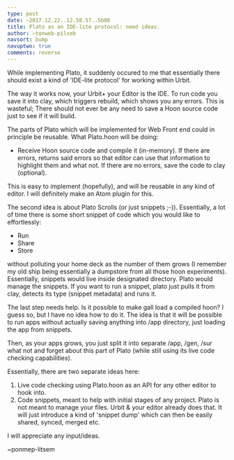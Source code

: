 ```yaml
---
type: post
date: ~2017.12.22..12.58.57..5b08
title: Plato as an IDE-lite protocol: need ideas.
author: ~tonweb-pilseb
navsort: bump
navuptwo: true
comments: reverse
---
```


While implementing Plato, it suddenly occured to me that essentially 
there should exist a kind of 'IDE-lite protocol' for working within Urbit. 

The way it works now, your Urbit+ your Editor is the IDE. To run code you save it into clay, 
which triggers rebuild, which shows you any errors. This is wasteful; There should not ever be any need 
to save a Hoon source code just to see if it will build. 

The parts of Plato which will be implemented for Web Front end could in principle be reusable. 
What Plato.hoon will be doing:

- Receive Hoon source code and compile it (in-memory). If there are errors, returns said errors so that editor can use that information to highlight them and what not. If there are no errors, save the code to clay (optional).

This is easy to implement (hopefully), and will be reusable in any kind of editor. I will definitely make an Atom plugin for this. 

The second idea is about Plato Scrolls (or just snippets ;-)). Essentially, a lot of time there is some short snippet of code which you would like to effortlessly:

- Run
- Share
- Store

without polluting your home deck as the number of them grows (I remember my old ship being essentially a dumpstore from all those hoon experiments). Essentially, snippets would live inside designated directory. 
Plato would manage the snippets. If you want to run a snippet, plato just pulls it from clay, detects its type (snippet metadata) and runs it.

The last step needs help. Is it possible to make gall load a compiled hoon? I guess so, but I have no idea how to do it. The idea is that it will be possible to run apps without actually saving anything into /app directory, just loading the app from snippets. 

Then, as your apps grows, you just split it into separate /app, /gen, /sur what not and forget about this part of Plato (while still using its live code checking capabilities). 

Essentially, there are two separate ideas here:

1. Live code checking using Plato.hoon as an API for any other editor to hook into.
2. Code snippets, meant to help with initial stages of any project. Plato is not meant to manage your files. Urbit & your editor already does that. It will just introduce a kind of 'snippet dump' which can then be easily shared, synced, merged etc.

I will appreciate any input/ideas.

~ponmep-litsem